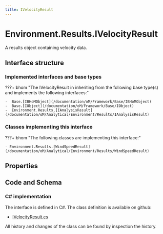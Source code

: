 ```yaml
---
title: IVelocityResult
---
```


# Environment.Results.IVelocityResult

A results object containing velocity data.

## Interface structure

### Implemented interfaces and base types

???+ bhom "The IVelocityResult in inheriting from the following base type(s) and implements the following interfaces:"

    -  Base.[IBHoMObject](/documentation/oM/Framework/Base/IBHoMObject)
    -  Base.[IObject](/documentation/oM/Framework/Base/IObject)
    -  Environment.Results.[IAnalysisResult](/documentation/oM/Analytical/Environment/Results/IAnalysisResult)


### Classes implementing this interface

???+ bhom "The following classes are implementing this interface:"

    - Environment.Results.[WindSpeedResult](/documentation/oM/Analytical/Environment/Results/WindSpeedResult)


## Properties

## Code and Schema

### C# implementation

The interface is defined in C#. The class definition is available on github:

- [IVelocityResult.cs](https://github.com/BHoM/BHoM/blob/develop/Environment_oM/Results/ResultObjects/Velocity/IVelocityResult.cs)

All history and changes of the class can be found by inspection the history.
